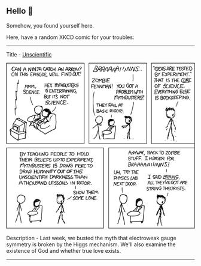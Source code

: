 ## Hello 👀

Somehow, you found yourself here.

Here, have a random XKCD comic for your troubles:

-----------------------------------

Title - [Unscientific](https://xkcd.com/397)

![Unscientific](./random_comic.png)

Description - Last week, we busted the myth that electroweak gauge symmetry is broken by the Higgs mechanism.  We'll also examine the existence of God and whether true love exists.

-----------------------------------